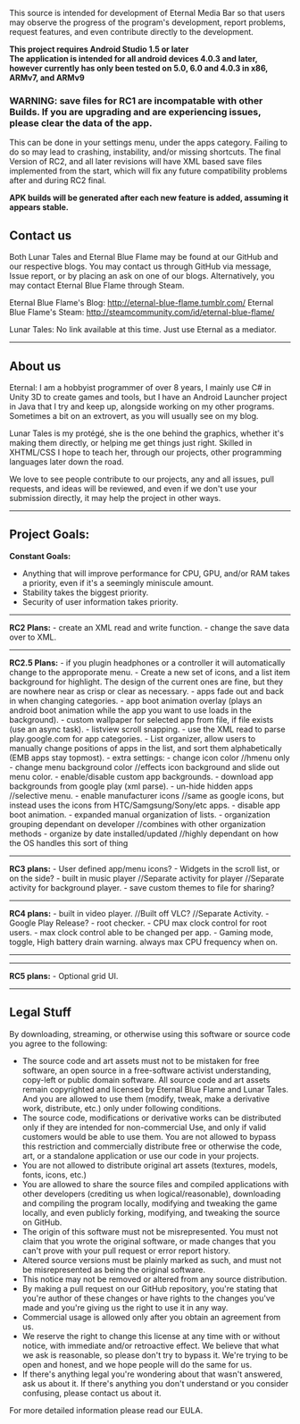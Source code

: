 This source is intended for development of Eternal Media Bar so that users may observe the progress of the program's development, report problems, request features, and even contribute directly to the development.

<strong>This project requires Android Studio 1.5 or later<br/>
The application is intended for all android devices 4.0.3 and later, however currently has only been tested on 5.0, 6.0 and 4.0.3 in x86, ARMv7, and ARMv9</strong>

<strong><h3>WARNING: save files for RC1 are incompatable with other Builds. If you are upgrading and are experiencing issues, please clear the data of the app.</h3></strong>
This can be done in your settings menu, under the apps category.
Failing to do so may lead to crashing, instability, and/or missing shortcuts.
The final Version of RC2, and all later revisions will have XML based save files implemented from the start, which will fix any future compatibility problems after and during RC2 final.

<strong>APK builds will be generated after each new feature is added, assuming it appears stable.</strong>

<h2>Contact us</h2>
Both Lunar Tales and Eternal Blue Flame may be found at our GitHub and our respective blogs.
You may contact us through GitHub via message, Issue report, or by placing an ask on one of our blogs.
Alternatively, you may contact Eternal Blue Flame through Steam.

Eternal Blue Flame's Blog: http://eternal-blue-flame.tumblr.com/ 
Eternal Blue Flame's Steam: http://steamcommunity.com/id/eternal-blue-flame/

Lunar Tales: No link available at this time. Just use Eternal as a mediator.
<hr/>
<h2> About us</h2>
Eternal: I am a hobbyist programmer of over 8 years, I mainly use C# in Unity 3D to create games and tools, but I have an Android Launcher project in Java that I try and keep up, alongside working on my other programs. Sometimes a bit on an extrovert, as you will usually see on my blog.

Lunar Tales is my protégé, she is the one behind the graphics, whether it's making them directly, or helping me get things just right. Skilled in XHTML/CSS I hope to teach her, through our projects, other programming languages later down the road.

We love to see people contribute to our projects, any and all issues, pull requests, and ideas will be reviewed, and even if we don't use your submission directly, it may help the project in other ways.


<hr>
<h2>Project Goals:</h2>

<strong>Constant Goals:</strong>
-	Anything that will improve performance for CPU, GPU, and/or RAM takes a priority, even if it's a seemingly miniscule amount.
-	Stability takes the biggest priority.
-	Security of user information takes priority.
</hr>
<hr>
<strong>RC2 Plans:</strong>
-	create an XML read and write function.
-	change the save data over to XML.
</hr>
<hr>
<strong>RC2.5 Plans:</strong>
-	if you plugin headphones or a controller it will automatically change to the approporate menu.
-	Create a new set of icons, and a list item background for highlight. The design of the current ones are fine, but they are nowhere near as crisp or clear as necessary.
-	apps fade out and back in when changing categories.
-	app boot animation overlay (plays an android boot animation while the app you want to use loads in the background).
-	custom wallpaper for selected app from file, if file exists (use an async task).
-	listview scroll snapping.
-	use the XML read to parse play.google.com for app categories.
-	List organizer, allow users to manually change positions of apps in the list, and sort them alphabetically (EMB apps stay topmost).
-	extra settings:
-	change icon color //hmenu only
-	change menu background color //effects icon background and slide out menu color.
-	enable/disable custom app backgrounds.
-	download app backgrounds from google play (xml parse).
-	un-hide hidden apps //selective menu.
-	enable manufacturer icons //same as google icons, but instead uses the icons from HTC/Samgsung/Sony/etc apps.
-	disable app boot animation.
-	expanded manual organization of lists.
-	organization grouping dependant on developer //combines with other organization methods
-	organize by date installed/updated //highly dependant on how the OS handles this sort of thing
</hr>
<hr>
<strong>RC3 plans:</strong>
-	User defined app/menu icons?
-	Widgets in the scroll list, or on the side?
-	built in music player //Separate activity for player //Separate activity for background player.
-	save custom themes to file for sharing?
</hr>
<hr>
<strong>RC4 plans:</strong>
-	built in video player. //Built off VLC? //Separate Activity.
-	Google Play Release?
-	root checker.
-	CPU max clock control for root users.
-	max clock control able to be changed per app.
-	Gaming mode, toggle, High battery drain warning. always max CPU frequency when on.
<hr/>
<hr>
<strong>RC5 plans:</strong>
-	Optional grid UI.
<hr/>



<h2>Legal Stuff</h2>


By downloading, streaming, or otherwise using this software or source code you agree to the following:
-	The source code and art assets must not to be mistaken for free software, an open source in a free-software activist understanding, copy-left or public domain software. All source code and art assets remain copyrighted and licensed by Eternal Blue Flame and Lunar Tales. And you are allowed to use them (modify, tweak, make a derivative work, distribute, etc.) only under following conditions.
-	The source code, modifications or derivative works can be distributed only if they are intended for non-commercial Use, and only if valid customers would be able to use them. You are not allowed to bypass this restriction and commercially distribute free or otherwise the code, art, or a standalone application or use our code in your projects.
-	You are not allowed to distribute original art assets (textures, models, fonts, icons, etc.)
-	You are allowed to share the source files and compiled applications with other developers (crediting us when logical/reasonable), downloading and compiling the program locally, modifying and tweaking the game locally, and even publicly forking, modifying, and tweaking the source on GitHub.
-	The origin of this software must not be misrepresented. You must not claim that you wrote the original software, or made changes that you can't prove with your pull request or error report history. 
-	Altered source versions must be plainly marked as such, and must not be misrepresented as being the original software.
-	This notice may not be removed or altered from any source distribution. 
-	By making a pull request on our GitHub repository, you're stating that you're author of these changes or have rights to the changes you've made and you're giving us the right to use it in any way.
-	Commercial usage is allowed only after you obtain an agreement from us.
-	We reserve the right to change this license at any time with or without notice, with immediate and/or retroactive effect. We believe that what we ask is reasonable, so please don't try to bypass it. We're trying to be open and honest, and we hope people will do the same for us.
-	If there's anything legal you're wondering about that wasn't answered, ask us about it. If there's anything you don't understand or you consider confusing, please contact us about it.

For more detailed information please read our EULA.

